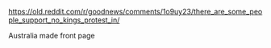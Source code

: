 https://old.reddit.com/r/goodnews/comments/1o9uy23/there_are_some_people_support_no_kings_protest_in/

Australia made front page     

